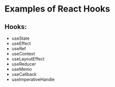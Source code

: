 # Examples of React Hooks

## Hooks:

- useState
- useEffect
- useRef
- useContext
- useLayoutEffect
- useReducer
- useMemo
- useCallback
- useImperativeHandle
